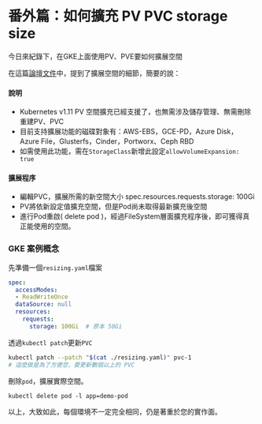 # 番外篇：如何擴充 PV PVC storage size

今日來紀錄下，在GKE上面使用PV、PVE要如何擴展空間

在這篇[論壇文件](https://kubernetes.io/blog/2018/07/12/resizing-persistent-volumes-using-kubernetes/)中，提到了擴展空間的細節，簡要的說：

#### 說明

* Kubernetes v1.11 PV 空間擴充已經支援了，也無需涉及儲存管理、無需刪除重建PV、PVC
* 目前支持擴展功能的磁碟對象有：AWS-EBS，GCE-PD，Azure Disk，Azure File，Glusterfs，Cinder，Portworx、Ceph RBD
* 如需使用此功能，需在`StorageClass`新增此設定`allowVolumeExpansion: true`

#### 擴展程序

* 編輯PVC，擴展所需的新空間大小 spec.resources.requests.storage: 100Gi
* PV將依新設定值擴充空間，但是Pod尚未取得最新擴充後空間
* 進行Pod重啟\( delete pod \)，經過FileSystem層面擴充程序後，即可獲得真正能使用的空間。

### GKE 案例概念

先準備一個`resizing.yaml`檔案

```yaml
spec:
  accessModes:
  - ReadWriteOnce
  dataSource: null
  resources:
    requests:
      storage: 100Gi  # 原本 50Gi
```

透過`kubectl patch`更新`PVC`

```bash
kubectl patch --patch "$(cat ./resizing.yaml)" pvc-1
# 這麼做是為了方便您，要更新數個以上的 PVC
```

刪除`pod`，擴展實際空間。

```text
kubectl delete pod -l app=demo-pod
```

以上，大致如此，每個環境不一定完全相同，仍是著重於您的實作面。

